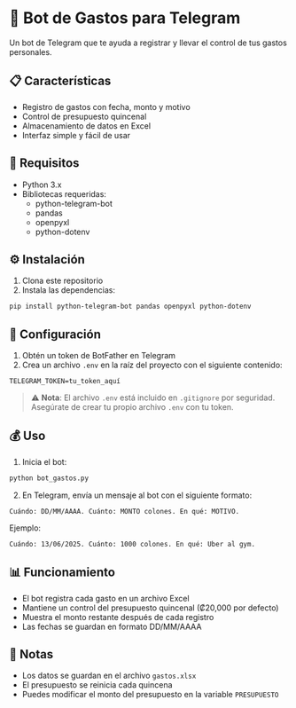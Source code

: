 # 🤖 Bot de Gastos para Telegram

Un bot de Telegram que te ayuda a registrar y llevar el control de tus gastos personales.

## 📋 Características

- Registro de gastos con fecha, monto y motivo
- Control de presupuesto quincenal
- Almacenamiento de datos en Excel
- Interfaz simple y fácil de usar

## 🚀 Requisitos

- Python 3.x
- Bibliotecas requeridas:
  - python-telegram-bot
  - pandas
  - openpyxl
  - python-dotenv

## ⚙️ Instalación

1. Clona este repositorio
2. Instala las dependencias:
```bash
pip install python-telegram-bot pandas openpyxl python-dotenv
```

## 🔧 Configuración

1. Obtén un token de BotFather en Telegram
2. Crea un archivo `.env` en la raíz del proyecto con el siguiente contenido:
```
TELEGRAM_TOKEN=tu_token_aquí
```

> ⚠️ **Nota**: El archivo `.env` está incluido en `.gitignore` por seguridad. Asegúrate de crear tu propio archivo `.env` con tu token.

## 💰 Uso

1. Inicia el bot:
```bash
python bot_gastos.py
```

2. En Telegram, envía un mensaje al bot con el siguiente formato:
```
Cuándo: DD/MM/AAAA. Cuánto: MONTO colones. En qué: MOTIVO.
```

Ejemplo:
```
Cuándo: 13/06/2025. Cuánto: 1000 colones. En qué: Uber al gym.
```

## 📊 Funcionamiento

- El bot registra cada gasto en un archivo Excel
- Mantiene un control del presupuesto quincenal (₡20,000 por defecto)
- Muestra el monto restante después de cada registro
- Las fechas se guardan en formato DD/MM/AAAA

## 📝 Notas

- Los datos se guardan en el archivo `gastos.xlsx`
- El presupuesto se reinicia cada quincena
- Puedes modificar el monto del presupuesto en la variable `PRESUPUESTO` 